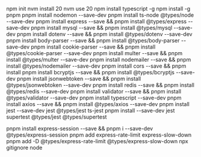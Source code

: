 
npm init
nvm install 20
nvm use 20
npm install typescript -g
npm install -g pnpm
pnpm install nodemon --save-dev
pnpm install ts-node @types/node --save-dev
pnpm install express --save && pnpm install @types/express --save-dev
pnpm install mysql --save && pnpm install @types/mysql --save-dev
pnpm install dotenv --save && pnpm install @types/dotenv --save-dev
pnpm install body-parser --save && pnpm install @types/body-parser --save-dev
pnpm install cookie-parser --save && pnpm install @types/cookie-parser --save-dev
pnpm install multer --save && pnpm install @types/multer --save-dev
pnpm install nodemailer --save && pnpm install @types/nodemailer --save-dev
pnpm install cors --save && pnpm install
pnpm install bcryptjs --save && pnpm install @types/bcryptjs --save-dev
pnpm install jsonwebtoken --save && pnpm install @types/jsonwebtoken --save-dev
pnpm install redis --save && pnpm install @types/redis --save-dev
pnpm install validator --save && pnpm install @types/validator --save-dev
pnpm install typescript --save-dev
pnpm install axios --save && pnpm install @types/axios --save-dev
pnpm install jest --save-dev jest @types/jest ts-jest
pnpm install --save-dev jest supertest @types/jest @types/supertest

pnpm install express-session --save && pnpm i --save-dev @types/express-session
pnpm add express-rate-limit express-slow-down
pnpm add -D @types/express-rate-limit @types/express-slow-down
npx gitignore node


